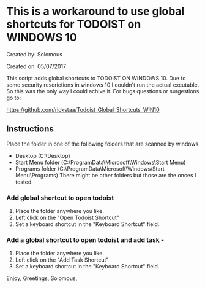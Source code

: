 # This is a workaround to use global shortcuts for TODOIST on WINDOWS 10
Created by: Solomous

Created on: 05/07/2017

This script adds global shortcuts to TODOIST ON WINDOWS 10. Due to some security rescrictions in windows 10 
I couldn't run the actual excutable. So this was the only way I could achive it. For bugs questions or surgestions 
go to:

https://github.com/rickstaa/Todoist_Global_Shortcuts_WIN10

## Instructions

Place the folder in one of the following folders that are scanned by windows
* Desktop (C:\Desktop)
* Start Menu folder (C:\ProgramData\Microsoft\Windows\Start Menu\)
* Programs folder (C:\ProgramData\Microsoft\Windows\Start Menu\Programs)
There might be other folders but those are the onces I tested.

### Add global shortcut to open todoist
1. Place the folder anywhere you like.
2. Left click on the "Open Todoist Shortcut"
3. Set a keyboard shortcut in the "Keyboard Shortcut" field.

### Add a global shortcut to open todoist and add task -
1. Place the folder anywhere you like.
2. Left click on the "Add Task Shortcut"
3. Set a keyboard shortcut in the "Keyboard Shortcut" field.

Enjoy,
Greetings,
Solomous,
